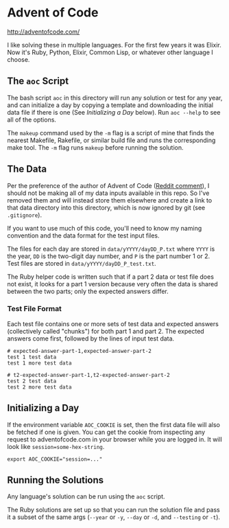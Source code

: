 # Advent of Code

http://adventofcode.com/

I like solving these in multiple languages. For the first few years it was
Elixir. Now it's Ruby, Python, Elixir, Common Lisp, or whatever other
language I choose.

## The `aoc` Script

The bash script `aoc` in this directory will run any solution or test for
any year, and can initialize a day by copying a template and downloading the
initial data file if there is one (See _Initializing a Day_ below). Run `aoc
--help` to see all of the options.

The `makeup` command used by the `-m` flag is a script of mine that finds
the nearest Makefile, Rakefile, or similar build file and runs the
corresponding make tool. The `-m` flag runs `makeup` before running the
solution.

## The Data

Per the preference of the author of Advent of Code
([Reddit comment](https://www.reddit.com/r/adventofcode/comments/7lesj5/is_it_kosher_to_share_puzzle_inputs_and_answers/drlt9am/)),
I should not be making all of my data inputs available in this repo. So I've
removed them and will instead store them elsewhere and create a link to that
data directory into this directory, which is now ignored by git (see
`.gitignore`).

If you want to use much of this code, you'll need to know my naming
convention and the data format for the test input files.

The files for each day are stored in `data/yYYYY/dayDD_P.txt` where `YYYY` is
the year, `DD` is the two-digit day number, and `P` is the part number 1 or
2. Test files are stored in `data/yYYYY/dayDD_P_test.txt`.

The Ruby helper code is written such that if a part 2 data or test file does
not exist, it looks for a part 1 version because very often the data is
shared between the two parts; only the expected answers differ.

### Test File Format

Each test file contains one or more sets of test data and expected answers
(collectively called "chunks") for both part 1 and part 2. The expected
answers come first, followed by the lines of input test data.

```
# expected-answer-part-1,expected-answer-part-2
test 1 test data
test 1 more test data

# t2-expected-answer-part-1,t2-expected-answer-part-2
test 2 test data
test 2 more test data
```

## Initializing a Day

If the environment variable `AOC_COOKIE` is set, then the first data file
will also be fetched if one is given. You can get the cookie from inspecting
any request to adventofcode.com in your browser while you are logged in. It
will look like `session=some-hex-string`.

    export AOC_COOKIE="session=..."

## Running the Solutions

Any language's solution can be run using the `aoc` script.

The Ruby solutions are set up so that you can run the solution file and pass
it a subset of the same args (`--year` or `-y`, `--day` or `-d`, and
`--testing` or `-t`).
